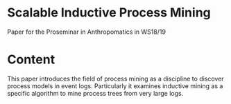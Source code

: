 # Scalable Inductive Process Mining
Paper for the Proseminar in Anthropomatics in WS18/19
# Content 
This paper introduces the field of process mining as a discipline to discover process models in event logs. 
Particularly it examines inductive mining as a specific algorithm to mine process trees from very large logs. 

